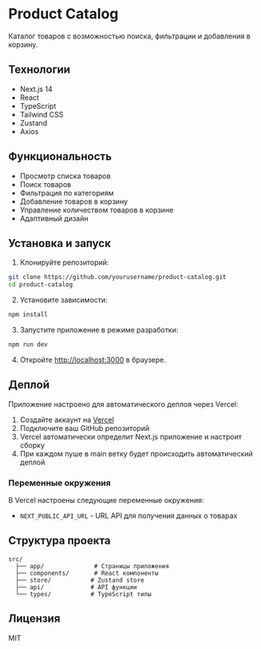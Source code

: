 # Product Catalog

Каталог товаров с возможностью поиска, фильтрации и добавления в корзину.

## Технологии

- Next.js 14
- React
- TypeScript
- Tailwind CSS
- Zustand
- Axios

## Функциональность

- Просмотр списка товаров
- Поиск товаров
- Фильтрация по категориям
- Добавление товаров в корзину
- Управление количеством товаров в корзине
- Адаптивный дизайн

## Установка и запуск

1. Клонируйте репозиторий:

```bash
git clone https://github.com/yourusername/product-catalog.git
cd product-catalog
```

2. Установите зависимости:

```bash
npm install
```

3. Запустите приложение в режиме разработки:

```bash
npm run dev
```

4. Откройте [http://localhost:3000](http://localhost:3000) в браузере.

## Деплой

Приложение настроено для автоматического деплоя через Vercel:

1. Создайте аккаунт на [Vercel](https://vercel.com)
2. Подключите ваш GitHub репозиторий
3. Vercel автоматически определит Next.js приложение и настроит сборку
4. При каждом пуше в main ветку будет происходить автоматический деплой

### Переменные окружения

В Vercel настроены следующие переменные окружения:

- `NEXT_PUBLIC_API_URL` - URL API для получения данных о товарах

## Структура проекта

```
src/
  ├── app/              # Страницы приложения
  ├── components/       # React компоненты
  ├── store/           # Zustand store
  ├── api/             # API функции
  └── types/           # TypeScript типы
```

## Лицензия

MIT
